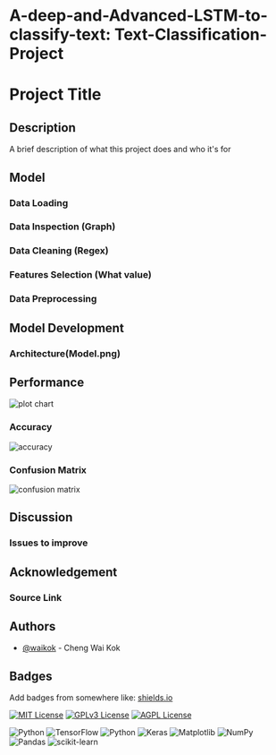 # A-deep-and-Advanced-LSTM-to-classify-text: Text-Classification-Project
 
# Project Title

## Description
A brief description of what this project does and who it's for


## Model
### Data Loading
### Data Inspection (Graph)
### Data Cleaning (Regex)
### Features Selection (What value)
### Data Preprocessing

## Model Development
### Architecture(Model.png)

## Performance
![plot chart](https://user-images.githubusercontent.com/121808701/210244872-828b3979-614f-4edc-9af8-cb052e32e86f.png)
### Accuracy
![accuracy](https://user-images.githubusercontent.com/121808701/210244924-fba4bd82-782a-4e77-a20f-ed3d4c352c8f.png)
### Confusion Matrix
![confusion matrix](https://user-images.githubusercontent.com/121808701/210245041-f7746273-d4e0-400f-9faa-eee91bffbbc7.png)

## Discussion
### Issues to improve

## Acknowledgement
### Source Link


## Authors

- [@waikok](https://www.github.com/waikok) - Cheng Wai Kok


## Badges

Add badges from somewhere like: [shields.io](https://shields.io/)

[![MIT License](https://img.shields.io/badge/License-MIT-green.svg)](https://choosealicense.com/licenses/mit/)
[![GPLv3 License](https://img.shields.io/badge/License-GPL%20v3-yellow.svg)](https://opensource.org/licenses/)
[![AGPL License](https://img.shields.io/badge/license-AGPL-blue.svg)](http://www.gnu.org/licenses/agpl-3.0)

![Python](https://img.shields.io/badge/python-3670A0?style=for-the-badge&logo=python&logoColor=ffdd54)
![TensorFlow](https://img.shields.io/badge/TensorFlow-%23FF6F00.svg?style=for-the-badge&logo=TensorFlow&logoColor=white)
![Python](https://img.shields.io/badge/python-3670A0?style=for-the-badge&logo=python&logoColor=ffdd54)
![Keras](https://img.shields.io/badge/Keras-%23D00000.svg?style=for-the-badge&logo=Keras&logoColor=white)
![Matplotlib](https://img.shields.io/badge/Matplotlib-%23ffffff.svg?style=for-the-badge&logo=Matplotlib&logoColor=black)
![NumPy](https://img.shields.io/badge/numpy-%23013243.svg?style=for-the-badge&logo=numpy&logoColor=white)
![Pandas](https://img.shields.io/badge/pandas-%23150458.svg?style=for-the-badge&logo=pandas&logoColor=white)
![scikit-learn](https://img.shields.io/badge/scikit--learn-%23F7931E.svg?style=for-the-badge&logo=scikit-learn&logoColor=white)









